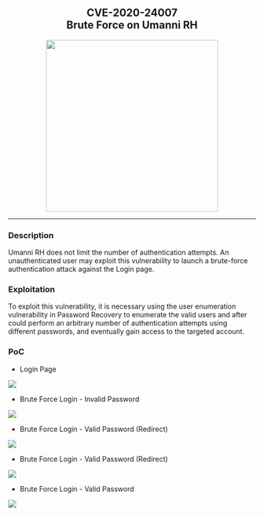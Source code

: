 <h2 align="center">
  CVE-2020-24007 
  <br/>
  Brute Force on Umanni RH
</h2>

<p align="center">
  <img src="https://user-images.githubusercontent.com/49153346/88341987-f021ac00-cd14-11ea-836b-0fba611d7540.png" width="350" />
</p>

<hr>

### Description

Umanni RH does not limit the number of authentication attempts. An unauthenticated user may exploit this vulnerability to launch a brute-force authentication attack against the Login page.


### Exploitation

To exploit this vulnerability, it is necessary using the user enumeration vulnerability in Password Recovery to enumerate the valid users and after could perform an arbitrary number of authentication attempts using different passwords, and eventually gain access to the targeted account.


### PoC

* Login Page

<img src="https://user-images.githubusercontent.com/49153346/87191478-dc188c00-c2ca-11ea-8ce9-b29de08995e1.JPG"/>

<br />

* Brute Force Login - Invalid Password 

<img src="https://user-images.githubusercontent.com/49153346/87191226-601e4400-c2ca-11ea-9aa6-6e9199191535.jpg"/>

<br />

* Brute Force Login - Valid Password (Redirect) 

<img src="https://user-images.githubusercontent.com/49153346/87191671-43ced700-c2cb-11ea-8fc8-5225f2648eee.jpg"/>

<br />

* Brute Force Login - Valid Password (Redirect) 

<img src="https://user-images.githubusercontent.com/49153346/87191234-63b1cb00-c2ca-11ea-8f1d-64c2a5ea1240.jpg"/>

<br />

* Brute Force Login - Valid Password 

<img src="https://user-images.githubusercontent.com/49153346/87191238-64e2f800-c2ca-11ea-888c-f3966f85a4d2.jpg"/>
